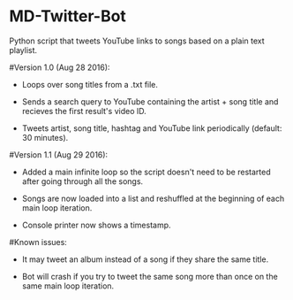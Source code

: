 # MD-Twitter-Bot
Python script that tweets YouTube links to songs based on a plain text playlist.


#Version 1.0 (Aug 28 2016):
* Loops over song titles from a .txt file.

* Sends a search query to YouTube containing the artist + song title and recieves the first result's video ID.

* Tweets artist, song title, hashtag and YouTube link periodically (default: 30 minutes).


#Version 1.1 (Aug 29 2016):
* Added a main infinite loop so the script doesn't need to be restarted after going through all the songs.

* Songs are now loaded into a list and reshuffled at the beginning of each main loop iteration.

* Console printer now shows a timestamp.

#Known issues:
* It may tweet an album instead of a song if they share the same title.

* Bot will crash if you try to tweet the same song more than once on the same main loop iteration.
